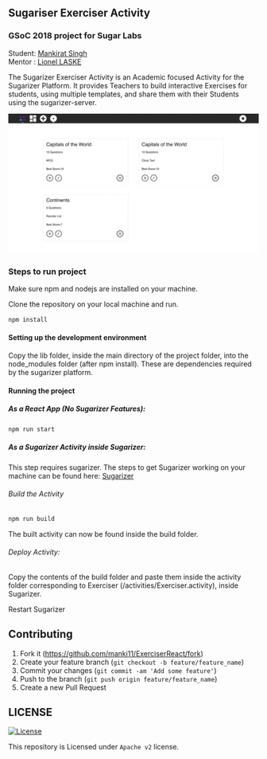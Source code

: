 ## Sugariser Exerciser Activity

### GSoC 2018 project for Sugar Labs

Student: [Mankirat Singh](https://github.com/manki11)<br/>
Mentor : [Lionel LASKE](https://github.com/llaske)

The Sugarizer Exerciser Activity is an Academic focused Activity for the Sugarizer Platform. It provides Teachers to build interactive Exercises for students, using multiple templates, and share them with their Students using the sugarizer-server.

![](screenshots/screenshots.gif)

### Steps to run project

Make sure npm and nodejs are installed on your machine.

Clone the repository on your local machine and run.

```bash
npm install
```

#### Setting up the development environment

Copy the lib folder, inside the main directory of the project folder, into the node_modules folder (after npm install). These are dependencies required by the sugarizer platform.

#### Running the project

##### As a React App (No Sugarizer Features):

```bash
npm run start
```

##### As a Sugarizer Activity inside Sugarizer:
This step requires sugarizer. The steps to get Sugarizer working on your machine can be found here:
[Sugarizer](https://github.com/llaske/sugarizer)

###### Build the Activity

```bash
npm run build
```

The built activity can now be found inside the build folder.

###### Deploy Activity:

Copy the contents of the build folder and paste them inside the activity folder corresponding to Exerciser (/activities/Exerciser.activity), inside Sugarizer.

Restart Sugarizer


## Contributing

1. Fork it (<https://github.com/manki11/ExerciserReact/fork>)
2. Create your feature branch (`git checkout -b feature/feature_name`)
3. Commit your changes (`git commit -am 'Add some feature'`)
4. Push to the branch (`git push origin feature/feature_name`)
5. Create a new Pull Request

## LICENSE

[![License](https://img.shields.io/badge/License-Apache%202.0-blue.svg)](https://opensource.org/licenses/Apache-2.0)

This repository is Licensed under ```Apache v2``` license.





